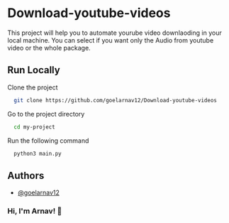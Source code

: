 # Download-youtube-videos

This project will help you to automate yourube video downlaoding in your local machine.
You can select if you want only the Audio from youtube video or the whole package.

## Run Locally

Clone the project

```bash
  git clone https://github.com/goelarnav12/Download-youtube-videos
```

Go to the project directory

```bash
  cd my-project
```

Run the following command

```bash
  python3 main.py
```


## Authors

- [@goelarnav12](https://www.github.com/goelarnav12)


### Hi, I'm Arnav! 👋

